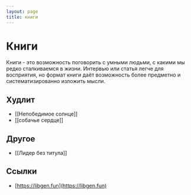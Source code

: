 ```yaml
---
layout: page
title: книги
---
```

# Книги

Книги - это возможность поговорить с умными людьми, с какими мы редко сталкиваемся в жизни. Интервью или статья легче для восприятия, но формат книги даёт возможность более предметно и систематизированно изложить мысли. 

## Худлит

* [[Непобедимое солнце]]
* [[собачье сердце]]

## Другое

* [[Лидер без титула]]


## Ссылки

- [https://libgen.fun](https://libgen.fun)
